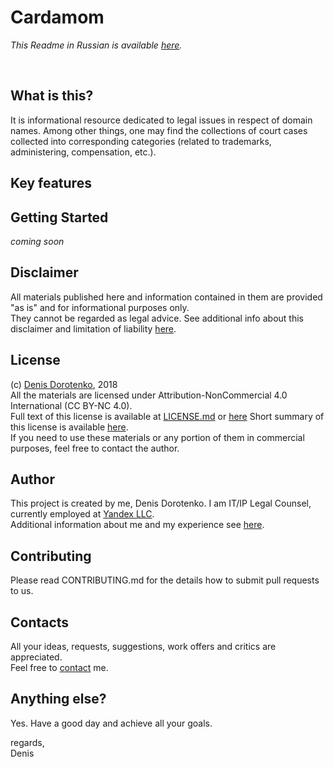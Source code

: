 # Cardamom

*This Readme in Russian is available [here](/cardamom/README-RU.md).*

<br>

## What is this?

It is informational resource dedicated to legal issues in respect of domain names. Among other things, one may find the collections of court cases collected into corresponding categories (related to trademarks, administering, compensation, etc.).<br/>

## Key features


## Getting Started


*coming soon*


## Disclaimer

All materials published here and information contained in them are provided "as is" and for informational purposes only.<br/>
They cannot be regarded as legal advice. See additional info about this disclaimer and limitation of liability [here](DISCLAIMER.md).


## License

(c) [Denis Dorotenko](http://linkedin.com/in/dorotenko/), 2018 <br/>
All the materials are licensed under Attribution-NonCommercial 4.0 International (CC BY-NC 4.0). <br/> 
Full text of this license is available at [LICENSE.md](LICENSE.md) or [here](https://creativecommons.org/licenses/by-nc/4.0/legalcode) Short summary of this license is available [here](https://creativecommons.org/licenses/by-nc/4.0/). <br/>
If you need to use these materials or any portion of them in commercial purposes, feel free to contact the author.

## Author

This project is created by me, Denis Dorotenko. I am IT/IP Legal Counsel, currently employed at [Yandex LLC](https://yandex.com/company/). <br/>
Additional information about me and my experience see [here](/English/AUTHOR.md).

## Contributing

Please read CONTRIBUTING.md for the details how to submit pull requests to us.

## Contacts

All your ideas, requests, suggestions, work offers and critics are appreciated.<br/> 
Feel free to [contact](/English/AUTHOR.md) me.

## Anything else?

Yes. Have a good day and achieve all your goals.

regards,<br/>
Denis
